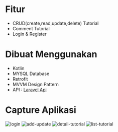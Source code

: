 # Fitur
* CRUD(create,read,update,delete) Tutorial
* Comment Tutorial
* Login & Register
# Dibuat Menggunakan
* Kotlin
* MYSQL Database
* Retrofit
* MVVM Design Pattern
* API : [Laravel Api](https://github.com/vikoms/laravel_api)

# Capture Aplikasi
![login](https://user-images.githubusercontent.com/36475127/83424753-0fa80100-a457-11ea-80ea-d153c0b38c4f.jpg)
![add-update](https://user-images.githubusercontent.com/36475127/83424759-1171c480-a457-11ea-8c2a-f56a10ae435f.jpg)
![detail-tutorial](https://user-images.githubusercontent.com/36475127/83424763-120a5b00-a457-11ea-9e39-f5dd0b26d3c6.jpg)
![list-tutorial](https://user-images.githubusercontent.com/36475127/83424771-13d41e80-a457-11ea-9c9a-795831069028.jpg)








